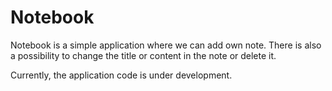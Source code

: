 # Notebook

Notebook is a simple application where we can add own note. There is also a possibility to change the title or content in the note or delete it. 

Currently, the application code is under development.
